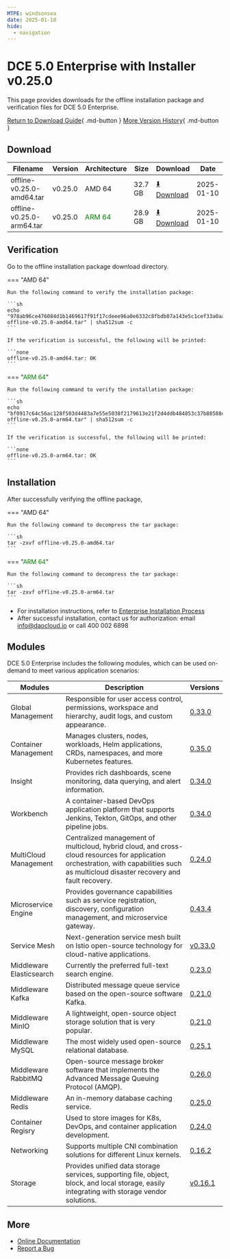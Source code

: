 ```yaml
---
MTPE: windsonsea
date: 2025-01-10
hide:
  - navigation
---
```


# DCE 5.0 Enterprise with Installer v0.25.0

This page provides downloads for the offline installation package and verification files for DCE 5.0 Enterprise.

[Return to Download Guide](../index.md#download-dce-50-enterprise){ .md-button } [More Version History](./dce5-installer-history.md){ .md-button }

## Download

| Filename | Version | Architecture | Size | Download | Date |
| --------- | ------ | ------------ | ---- | -------- | ----------- |
| offline-v0.25.0-amd64.tar | v0.25.0 | AMD 64 | 32.7 GB | [:arrow_down: Download](https://qiniu-download-public.daocloud.io/DaoCloud_Enterprise/dce5/offline-v0.25.0-amd64.tar) | 2025-01-10 |
| offline-v0.25.0-arm64.tar | v0.25.0 | <font color="green">ARM 64</font> | 28.9 GB | [:arrow_down: Download](https://qiniu-download-public.daocloud.io/DaoCloud_Enterprise/dce5/offline-v0.25.0-arm64.tar) | 2025-01-10 |

## Verification

Go to the offline installation package download directory.

=== "AMD 64"

    Run the following command to verify the installation package:

    ```sh
    echo "978ab96ce476084d1b1469617f91f17cdeee96a0e6332c8fbdb07a143e5c1cef33a0aa2c85ac6bf3d16d0af95ba12045c3a5c1982e6b16f42b08d93029b9286a  offline-v0.25.0-amd64.tar" | sha512sum -c
    ```

    If the verification is successful, the following will be printed:

    ```none
    offline-v0.25.0-amd64.tar: OK
    ```

=== "<font color="green">ARM 64</font>"

    Run the following command to verify the installation package:

    ```sh
    echo "bf0917c64c56ac128f503d4483a7e55e5038f2179613e21f2d4ddb484853c37b88588ca6774a64301473eb1d5368b5a2301a29e2ebbf390c00bf05a2dda578ba  offline-v0.25.0-arm64.tar" | sha512sum -c
    ```

    If the verification is successful, the following will be printed:

    ```none
    offline-v0.25.0-arm64.tar: OK
    ```

## Installation

After successfully verifying the offline package,

=== "AMD 64"

    Run the following command to decompress the tar package:

    ```sh
    tar -zxvf offline-v0.25.0-amd64.tar
    ```

=== "<font color="green">ARM 64</font>"

    Run the following command to decompress the tar package:

    ```sh
    tar -zxvf offline-v0.25.0-arm64.tar
    ```

- For installation instructions, refer to [Enterprise Installation Process](../../install/commercial/start-install.md)
- After successful installation, contact us for authorization: email info@daocloud.io or call 400 002 6898

## Modules

DCE 5.0 Enterprise includes the following modules, which can be used on-demand to meet various application scenarios:

| Modules | Description | Versions |
| ------- | ----------- | -------- |
| Global Management | Responsible for user access control, permissions, workspace and hierarchy, audit logs, and custom appearance. | [0.33.0](../../ghippo/intro/release-notes.md#v0330) |
| Container Management | Manages clusters, nodes, workloads, Helm applications, CRDs, namespaces, and more Kubernetes features. | [0.35.0](../../kpanda/intro/release-notes.md#v0350) |
| Insight | Provides rich dashboards, scene monitoring, data querying, and alert information. | [0.34.0](../../insight/intro/release-notes.md#v0340) |
| Workbench | A container-based DevOps application platform that supports Jenkins, Tekton, GitOps, and other pipeline jobs. | [0.34.0](../../amamba/intro/release-notes.md#v0340) |
| MultiCloud Management | Centralized management of multicloud, hybrid cloud, and cross-cloud resources for application orchestration, with capabilities such as multicloud disaster recovery and fault recovery. | [0.24.0](../../kairship/intro/release-notes.md#v0240) |
| Microservice Engine | Provides governance capabilities such as service registration, discovery, configuration management, and microservice gateway. | [0.43.4](../../skoala/intro/release-notes.md#v0434) |
| Service Mesh | Next-generation service mesh built on Istio open-source technology for cloud-native applications. | [v0.33.0](../../mspider/intro/release-notes.md#v0330) |
| Middleware Elasticsearch | Currently the preferred full-text search engine. | [0.23.0](../../middleware/elasticsearch/release-notes.md#v0230) |
| Middleware Kafka | Distributed message queue service based on the open-source software Kafka. | [0.21.0](../../middleware/kafka/release-notes.md#v0210) |
| Middleware MinIO | A lightweight, open-source object storage solution that is very popular. | [0.21.0](../../middleware/minio/release-notes.md#v0210) |
| Middleware MySQL | The most widely used open-source relational database. | [0.25.1](../../middleware/mysql/release-notes.md#v0251) |
| Middleware RabbitMQ | Open-source message broker software that implements the Advanced Message Queuing Protocol (AMQP). | [0.26.0](../../middleware/rabbitmq/release-notes.md#v0260) |
| Middleware Redis | An in-memory database caching service. | [0.25.0](../../middleware/redis/release-notes.md#v0250) |
| Container Regisry | Used to store images for K8s, DevOps, and container application development. | [0.24.0](../../kangaroo/intro/release-notes.md#v0240) |
| Networking | Supports multiple CNI combination solutions for different Linux kernels. | [0.16.2](../../network/intro/release-notes.md#v0162) |
| Storage | Provides unified data storage services, supporting file, object, block, and local storage, easily integrating with storage vendor solutions. | [v0.16.1](../../storage/hwameistor/release-notes.md#v0161) |

## More

- [Online Documentation](../../dce/index.md)
- [Report a Bug](https://github.com/DaoCloud/DaoCloud-docs/issues)
